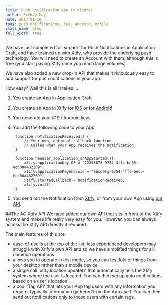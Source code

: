 ```yaml
---
title: Push Notification app in minutes
author: Freddy May
date: 2013-01-10
tags: push notifications, ios, android, mobile
class_name: blog
full_width: true
---
```


We have just completed full support for Push Notifications in Application Craft, and have teamed up with [Xtify](http://www.xtify.com), who provide the underlying push technology. You will need to create an Account with them, although this is free (you start paying Xtify once you reach large volumes).

We have also added a new drop-in API that makes it ridiculously easy to add support for push notifications in your app.

How easy? Well this is all it takes ...

1. You create an App in Application Craft
1. You create an App in Xtify for [iOS](/developers/documentation/ac-mobile-build-phonegap/ac-mobile-build/ac-build-plugins/xtify-push-notifications/configuration/iOS/xtify-ios-portal-setup/) or for [Android](/developers/documentation/ac-mobile-build-phonegap/ac-mobile-build/ac-build-plugins/xtify-push-notifications/configuration/android/xtify-android-portal-setup/)
1. You generate your iOS / Android keys
1. You add the following code to your App

		function notificationReceived() {
		    // Your own, optional callback function
		    // Called when your App receives the notification
		}

		function handler_application_onAppStarted(){
		    xtify.applicationKeyiOS = "12345678-9754-4ffc-be65-ecd00a482269";
		    xtify.applicationKeyAndroid = "abcdefg-9754-4ffc-be65-ecd00a482269";
		    xtify.startedCallback = notificationReceived;
		    xtify.init();
		}

1. You send out the Notification from [Xtify](/developers/documentation/ac-mobile-build-phonegap/ac-mobile-build/ac-build-plugins/xtify-push-notifications/xtify-push-message/), or from your own App using [our API](/developers/documentation/ac-mobile-build-phonegap/ac-mobile-build/ac-build-plugins/xtify-push-notifications/apis/xtify-notification-api/).


##The AC Xtify API
We have added our own API that sits in front of the Xtify system and makes life really very easy for you. However, you can always access the Xtify API directly if required.

The main features of this are

- ease-of-use is at the top of the list; less experienced developers may struggle with Xtify's own API and so we have simplified things for all common operations
- allows you to operate in test mode, so you can test lots of things from your desktop rather than a mobile device
- a single call 'xtify.location.update()' that automatically tells the Xtify system where the user is located. You can then set up auto notifications based on a user's location.
- a cool 'Tag API' that lets your App tag users with any information you require, typically information gathered from the App itself. You can then send out notifications only to those users with certain tags.


